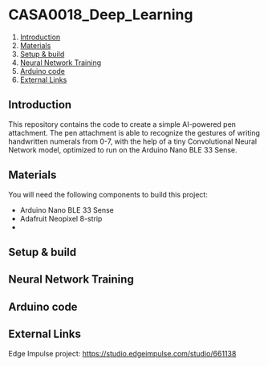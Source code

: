 # CASA0018_Deep_Learning
1. [Introduction](#Introduction)
2. [Materials](#Materials)
3. [Setup & build](#Setup-&-build)
4. [Neural Network Training](#Neural-network-training)
5. [Arduino code](#Arduino-code)
6. [External Links](#External-links)

## Introduction
This repository contains the code to create a simple AI-powered pen attachment. The pen attachment is able to recognize the gestures of writing handwritten numerals from 0-7, with the help of a tiny Convolutional Neural Network model, optimized to run on the Arduino Nano BLE 33 Sense.


## Materials
You will need the following components to build this project:
- Arduino Nano BLE 33 Sense
- Adafruit Neopixel 8-strip
- 

## Setup & build

## Neural Network Training

## Arduino code

## External Links
Edge Impulse project: https://studio.edgeimpulse.com/studio/661138
